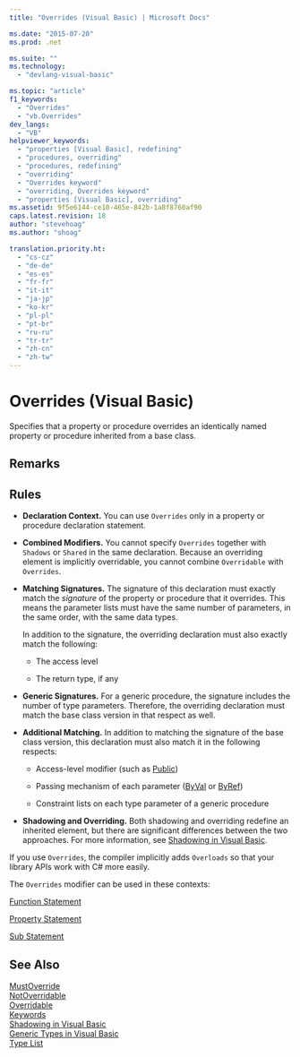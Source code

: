 ```yaml
---
title: "Overrides (Visual Basic) | Microsoft Docs"

ms.date: "2015-07-20"
ms.prod: .net

ms.suite: ""
ms.technology: 
  - "devlang-visual-basic"

ms.topic: "article"
f1_keywords: 
  - "Overrides"
  - "vb.Overrides"
dev_langs: 
  - "VB"
helpviewer_keywords: 
  - "properties [Visual Basic], redefining"
  - "procedures, overriding"
  - "procedures, redefining"
  - "overriding"
  - "Overrides keyword"
  - "overriding, Overrides keyword"
  - "properties [Visual Basic], overriding"
ms.assetid: 9f5e6144-ce10-465e-842b-1a8f8760af90
caps.latest.revision: 18
author: "stevehoag"
ms.author: "shoag"

translation.priority.ht: 
  - "cs-cz"
  - "de-de"
  - "es-es"
  - "fr-fr"
  - "it-it"
  - "ja-jp"
  - "ko-kr"
  - "pl-pl"
  - "pt-br"
  - "ru-ru"
  - "tr-tr"
  - "zh-cn"
  - "zh-tw"
---
```

# Overrides (Visual Basic)
Specifies that a property or procedure overrides an identically named property or procedure inherited from a base class.  
  
## Remarks  
  
## Rules  
  
-   **Declaration Context.** You can use `Overrides` only in a property or procedure declaration statement.  
  
-   **Combined Modifiers.** You cannot specify `Overrides` together with `Shadows` or `Shared` in the same declaration. Because an overriding element is implicitly overridable, you cannot combine `Overridable` with `Overrides`.  
  
-   **Matching Signatures.** The signature of this declaration must exactly match the *signature* of the property or procedure that it overrides. This means the parameter lists must have the same number of parameters, in the same order, with the same data types.  
  
     In addition to the signature, the overriding declaration must also exactly match the following:  
  
    -   The access level  
  
    -   The return type, if any  
  
-   **Generic Signatures.** For a generic procedure, the signature includes the number of type parameters. Therefore, the overriding declaration must match the base class version in that respect as well.  
  
-   **Additional Matching.** In addition to matching the signature of the base class version, this declaration must also match it in the following respects:  
  
    -   Access-level modifier (such as [Public](../../../visual-basic/language-reference/modifiers/public.md))  
  
    -   Passing mechanism of each parameter ([ByVal](../../../visual-basic/language-reference/modifiers/byval.md) or [ByRef](../../../visual-basic/language-reference/modifiers/byref.md))  
  
    -   Constraint lists on each type parameter of a generic procedure  
  
-   **Shadowing and Overriding.** Both shadowing and overriding redefine an inherited element, but there are significant differences between the two approaches. For more information, see [Shadowing in Visual Basic](../../../visual-basic/programming-guide/language-features/declared-elements/shadowing.md).  
  
 If you use `Overrides`, the compiler implicitly adds `Overloads` so that your library APIs work with C# more easily.  
  
 The `Overrides` modifier can be used in these contexts:  
  
 [Function Statement](../../../visual-basic/language-reference/statements/function-statement.md)  
  
 [Property Statement](../../../visual-basic/language-reference/statements/property-statement.md)  
  
 [Sub Statement](../../../visual-basic/language-reference/statements/sub-statement.md)  
  
## See Also  
 [MustOverride](../../../visual-basic/language-reference/modifiers/mustoverride.md)   
 [NotOverridable](../../../visual-basic/language-reference/modifiers/notoverridable.md)   
 [Overridable](../../../visual-basic/language-reference/modifiers/overridable.md)   
 [Keywords](../../../visual-basic/language-reference/keywords/index.md)   
 [Shadowing in Visual Basic](../../../visual-basic/programming-guide/language-features/declared-elements/shadowing.md)   
 [Generic Types in Visual Basic](../../../visual-basic/programming-guide/language-features/data-types/generic-types.md)   
 [Type List](../../../visual-basic/language-reference/statements/type-list.md)